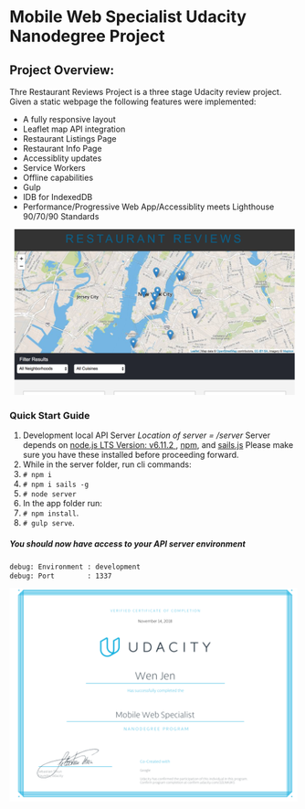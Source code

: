 # Mobile Web Specialist Udacity Nanodegree Project


## Project Overview:

Thre Restaurant Reviews Project is a three stage Udacity review project. Given a static webpage the following features were implemented:  

* A fully responsive layout
* Leaflet map API integration
* Restaurant Listings Page
* Restaurant Info Page
* Accessiblity updates
* Service Workers
* Offline capabilities
* Gulp
* IDB for IndexedDB
* Performance/Progressive Web App/Accessiblity meets Lighthouse 90/70/90 Standards

![restaurant-review-app](RR-screenshot.png)

### Quick Start Guide
1. Development local API Server
_Location of server = /server_
Server depends on [node.js LTS Version: v6.11.2 ](https://nodejs.org/en/download/), [npm](https://www.npmjs.com/get-npm), and [sails.js](http://sailsjs.com/)
Please make sure you have these installed before proceeding forward.
2. While in the server folder, run cli commands:
3. `# npm i`
4. `# npm i sails -g`
5. `# node server`
6. In the app folder run:
7. `# npm install`.
8. `# gulp serve`.




##### You should now have access to your API server environment
	debug: Environment : development
	debug: Port        : 1337




![Completion Certificate](ud-fend-cert.png)


